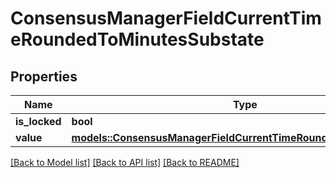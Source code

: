 # ConsensusManagerFieldCurrentTimeRoundedToMinutesSubstate

## Properties

Name | Type | Description | Notes
------------ | ------------- | ------------- | -------------
**is_locked** | **bool** |  | 
**value** | [**models::ConsensusManagerFieldCurrentTimeRoundedToMinutesValue**](ConsensusManagerFieldCurrentTimeRoundedToMinutesValue.md) |  | 

[[Back to Model list]](../README.md#documentation-for-models) [[Back to API list]](../README.md#documentation-for-api-endpoints) [[Back to README]](../README.md)


